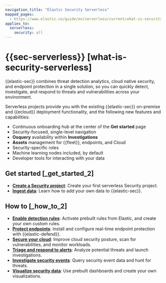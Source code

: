 ```yaml
---
navigation_title: "Elastic Security Serverless"
mapped_pages:
  - https://www.elastic.co/guide/en/serverless/current/what-is-security-serverless.html
applies_to:
  serverless:
    security: all
---
```


# {{sec-serverless}} [what-is-security-serverless]


{{elastic-sec}} combines threat detection analytics, cloud native security, and endpoint protection in a single solution, so you can quickly detect, investigate, and respond to threats and vulnerabilities across your environment.

Serverless projects provide you with the existing {{elastic-sec}} on-premise and {{ecloud}} deployment functionality, and the following new features and capabilities:

* Continuous onboarding hub at the center of the **Get started** page
* Security-focused, single-level navigation
* **Osquery** availability within **Investigations**
* **Assets** management for {{fleet}}, endpoints, and Cloud
* Security-specific roles
* Machine learning nodes included, by default
* Developer tools for interacting with your data


## Get started [_get_started_2]

* [**Create a Security project**](get-started/create-security-project.md): Create your first serverless Security project.
* [**Ingest data**](get-started/ingest-data-to-elastic-security.md): Learn how to add your own data to {{elastic-sec}}.


## How to [_how_to_2]

* [**Enable detection rules**](detect-and-alert.md): Activate prebuilt rules from Elastic, and create your own custom rules.
* [**Protect endpoints**](configure-elastic-defend/install-elastic-defend.md): Install and configure real-time endpoint protection with {{elastic-defend}}.
* [**Secure your cloud**](cloud.md): Improve cloud security posture, scan for vulnerabilities, and monitor workloads.
* [**Triage and respond to alerts**](detect-and-alert/manage-detection-alerts.md): Analyze potential threats and launch investigations.
* [**Investigate security events**](investigate.md): Query security event data and hunt for threats.
* [**Visualize security data**](dashboards.md): Use prebuilt dashboards and create your own visualizations.
